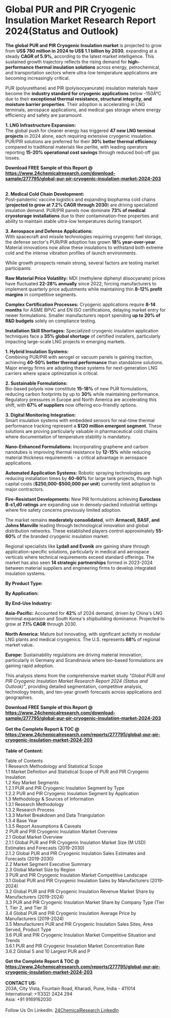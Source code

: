 <h1>Global PUR and PIR Cryogenic Insulation Market Research Report 2024(Status and Outlook)</h1><p><strong>The global PUR and PIR Cryogenic Insulation market</strong> is projected to grow from <strong>US$ 780 million in 2024 to US$ 1.1 billion by 2030</strong>, expanding at a steady <strong>CAGR of 5.9%</strong>, according to the latest market intelligence. This sustained growth trajectory reflects the rising demand for <strong>high-performance thermal insulation solutions</strong> across energy, petrochemical, and transportation sectors where ultra-low temperature applications are becoming increasingly critical.</p><p>PUR (polyurethane) and PIR (polyisocyanurate) insulation materials have become the <strong>industry standard for cryogenic applications</strong> below -150Â°C due to their <strong>exceptional thermal resistance, structural integrity, and moisture barrier properties</strong>. Their adoption is accelerating in LNG terminals, aerospace applications, and medical gas storage where energy efficiency and safety are paramount.</p><p><strong>1. LNG Infrastructure Expansion:</strong><br>
The global push for cleaner energy has triggered <strong>47 new LNG terminal projects</strong> in 2024 alone, each requiring extensive cryogenic insulation. PUR/PIR solutions are preferred for their <strong>30% better thermal efficiency</strong> compared to traditional materials like perlite, with leading operators reporting <strong>15-20% operational cost savings</strong> through reduced boil-off gas losses.</p><div><b>Download FREE Sample of this Report @ 
            <a href="https://www.24chemicalresearch.com/download-sample/277795/global-pur-pir-cryogenic-insulation-market-2024-203">
            https://www.24chemicalresearch.com/download-sample/277795/global-pur-pir-cryogenic-insulation-market-2024-203</a></b></div><br><p><strong>2. Medical Cold Chain Development:</strong><br>
Post-pandemic vaccine logistics and expanding biopharma cold chains (<strong>projected to grow at 7.2% CAGR through 2030</strong>) are driving specialized insulation demand. PUR/PIR panels now dominate <strong>73% of medical cryostorage installations</strong> due to their contamination-free properties and ability to maintain stable ultra-low temperatures during transport.</p><p><strong>3. Aerospace and Defense Applications:</strong><br>
With spacecraft and missile technologies requiring cryogenic fuel storage, the defense sector's PUR/PIR adoption has grown <strong>18% year-over-year</strong>. Material innovations now allow these insulations to withstand both extreme cold and the intense vibration profiles of launch environments.</p><p>While growth prospects remain strong, several factors are testing market participants:</p><p><strong>Raw Material Price Volatility:</strong> MDI (methylene diphenyl diisocyanate) prices have fluctuated <strong>22-28% annually</strong> since 2022, forcing manufacturers to implement quarterly price adjustments while maintaining thin <strong>8-12% profit margins</strong> in competitive segments.</p><p><strong>Complex Certification Processes:</strong> Cryogenic applications require <strong>8-14 months</strong> for ASME BPVC and EN ISO certifications, delaying market entry for newer formulations. Smaller manufacturers report spending <strong>up to 20% of R&amp;D budgets</strong> solely on compliance testing.</p><p><strong>Installation Skill Shortages:</strong> Specialized cryogenic insulation application techniques face a <strong>35% global shortage</strong> of certified installers, particularly impacting large-scale LNG projects in emerging markets.</p><p><strong>1. Hybrid Insulation Systems:</strong><br>
Combining PUR/PIR with aerogel or vacuum panels is gaining traction, achieving <strong>40-50% better thermal performance</strong> than standalone solutions. Major energy firms are adopting these systems for next-generation LNG carriers where space optimization is critical.</p><p><strong>2. Sustainable Formulations:</strong><br>
Bio-based polyols now constitute <strong>15-18%</strong> of new PUR formulations, reducing carbon footprints by up to <strong>30%</strong> while maintaining performance. Regulatory pressures in Europe and North America are accelerating this shift, with <strong>67% of suppliers</strong> now offering eco-friendly options.</p><p><strong>3. Digital Monitoring Integration:</strong><br>
Smart insulation systems with embedded sensors for real-time thermal performance tracking represent a <strong>$120 million emergent segment</strong>. These solutions are proving particularly valuable in pharmaceutical cold chains where documentation of temperature stability is mandatory.</p><p><strong>Nano-Enhanced Formulations:</strong> Incorporating graphene and carbon nanotubes is improving thermal resistance by <strong>12-15%</strong> while reducing material thickness requirements - a critical advantage in aerospace applications.</p><p><strong>Automated Application Systems:</strong> Robotic spraying technologies are reducing installation times by <strong>40-60%</strong> for large tank projects, though high capital costs (<strong>$250,000-$500,000 per unit</strong>) currently limit adoption to major contractors.</p><p><strong>Fire-Resistant Developments:</strong> New PIR formulations achieving <strong>Euroclass B-s1,d0 ratings</strong> are expanding use in densely-packed industrial settings where fire safety concerns previously limited adoption.</p><p>The market remains <strong>moderately consolidated</strong>, with <strong>Armacell, BASF, and Johns Manville</strong> leading through technological innovation and global distribution networks. These established players control approximately <strong>55-60%</strong> of the branded cryogenic insulation market.</p><p>Regional specialists like <strong>Lydall and Evonik</strong> are gaining share through application-specific solutions, particularly in medical and aerospace verticals where technical requirements exceed standard offerings. The market has also seen <strong>14 strategic partnerships</strong> formed in 2023-2024 between material suppliers and engineering firms to develop integrated insulation systems.</p><p><strong>By Product Type:</strong></p><p><strong>By Application:</strong></p><p><strong>By End-Use Industry:</strong></p><p><strong>Asia-Pacific:</strong> Accounted for <strong>42%</strong> of 2024 demand, driven by China's LNG terminal expansion and South Korea's shipbuilding dominance. Projected to grow at <strong>7.1% CAGR</strong> through 2030.</p><p><strong>North America:</strong> Mature but innovating, with significant activity in modular LNG plants and medical cryogenics. The U.S. represents <strong>68%</strong> of regional market value.</p><p><strong>Europe:</strong> Sustainability regulations are driving material innovation, particularly in Germany and Scandinavia where bio-based formulations are gaining rapid adoption.</p><p>This analysis stems from the comprehensive market study <em>"Global PUR and PIR Cryogenic Insulation Market Research Report 2024 (Status and Outlook)"</em>, providing detailed segmentation, competitive analysis, technology trends, and ten-year growth forecasts across applications and geographies.</p><div><b>Download FREE Sample of this Report @ 
            <a href="https://www.24chemicalresearch.com/download-sample/277795/global-pur-pir-cryogenic-insulation-market-2024-203">
            https://www.24chemicalresearch.com/download-sample/277795/global-pur-pir-cryogenic-insulation-market-2024-203</a></b></div><br><div><b>Get the Complete Report & TOC @ 
            <a href="https://www.24chemicalresearch.com/reports/277795/global-pur-pir-cryogenic-insulation-market-2024-203">
            https://www.24chemicalresearch.com/reports/277795/global-pur-pir-cryogenic-insulation-market-2024-203</a></b></div><br>
            <b>Table of Content:</b><p>Table of Contents<br />
1 Research Methodology and Statistical Scope<br />
1.1 Market Definition and Statistical Scope of PUR and PIR Cryogenic Insulation<br />
1.2 Key Market Segments<br />
1.2.1 PUR and PIR Cryogenic Insulation Segment by Type<br />
1.2.2 PUR and PIR Cryogenic Insulation Segment by Application<br />
1.3 Methodology & Sources of Information<br />
1.3.1 Research Methodology<br />
1.3.2 Research Process<br />
1.3.3 Market Breakdown and Data Triangulation<br />
1.3.4 Base Year<br />
1.3.5 Report Assumptions & Caveats<br />
2 PUR and PIR Cryogenic Insulation Market Overview<br />
2.1 Global Market Overview<br />
2.1.1 Global PUR and PIR Cryogenic Insulation Market Size (M USD) Estimates and Forecasts (2019-2030)<br />
2.1.2 Global PUR and PIR Cryogenic Insulation Sales Estimates and Forecasts (2019-2030)<br />
2.2 Market Segment Executive Summary<br />
2.3 Global Market Size by Region<br />
3 PUR and PIR Cryogenic Insulation Market Competitive Landscape<br />
3.1 Global PUR and PIR Cryogenic Insulation Sales by Manufacturers (2019-2024)<br />
3.2 Global PUR and PIR Cryogenic Insulation Revenue Market Share by Manufacturers (2019-2024)<br />
3.3 PUR and PIR Cryogenic Insulation Market Share by Company Type (Tier 1, Tier 2, and Tier 3)<br />
3.4 Global PUR and PIR Cryogenic Insulation Average Price by Manufacturers (2019-2024)<br />
3.5 Manufacturers PUR and PIR Cryogenic Insulation Sales Sites, Area Served, Product Type<br />
3.6 PUR and PIR Cryogenic Insulation Market Competitive Situation and Trends<br />
3.6.1 PUR and PIR Cryogenic Insulation Market Concentration Rate<br />
3.6.2 Global 5 and 10 Largest PUR and P</p><div><b>Get the Complete Report & TOC @ 
            <a href="https://www.24chemicalresearch.com/reports/277795/global-pur-pir-cryogenic-insulation-market-2024-203">
            https://www.24chemicalresearch.com/reports/277795/global-pur-pir-cryogenic-insulation-market-2024-203</a></b></div><br><b>CONTACT US:</b><br>
            203A, City Vista, Fountain Road, Kharadi, Pune, India - 411014<br>
            International: +1(332) 2424 294<br>
            Asia: +91 9169162030 <br><br>
            Follow Us On LinkedIn: <a href="https://www.linkedin.com/company/24chemicalresearch/">24ChemicalResearch LinkedIn</a>